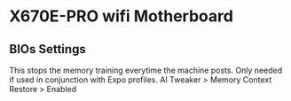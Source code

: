 # X670E-PRO wifi Motherboard


## BIOs Settings

<procedure title="Memory Context Restore">
<step>
This stops the memory training everytime the machine posts. Only needed if used in conjunction with
Expo profiles.

<path>
 AI Tweaker > Memory Context Restore > Enabled
</path>
</step>
</procedure>